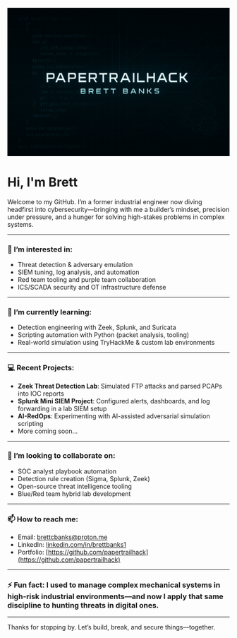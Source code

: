 ![Banner](papertrailhack.png)




#  Hi, I'm Brett

Welcome to my GitHub. I’m a former industrial engineer now diving headfirst into cybersecurity—bringing with me a builder’s mindset, precision under pressure, and a hunger for solving high-stakes problems in complex systems.

---

### 👀 I’m interested in:
- Threat detection & adversary emulation  
- SIEM tuning, log analysis, and automation  
- Red team tooling and purple team collaboration  
- ICS/SCADA security and OT infrastructure defense  

---

### 🌱 I’m currently learning:
- Detection engineering with Zeek, Splunk, and Suricata  
- Scripting automation with Python (packet analysis, tooling)  
- Real-world simulation using TryHackMe & custom lab environments  
  

---

### 💻 Recent Projects:
- **Zeek Threat Detection Lab**: Simulated FTP attacks and parsed PCAPs into IOC reports  
- **Splunk Mini SIEM Project**: Configured alerts, dashboards, and log forwarding in a lab SIEM setup  
- **AI-RedOps**: Experimenting with AI-assisted adversarial simulation scripting  
- More coming soon...

---

### 💞️ I’m looking to collaborate on:
- SOC analyst playbook automation  
- Detection rule creation (Sigma, Splunk, Zeek)  
- Open-source threat intelligence tooling  
- Blue/Red team hybrid lab development  

---

### 📫 How to reach me:
- Email: brettcbanks@proton.me  
- LinkedIn: [linkedin.com/in/brettbanks1](https://www.linkedin.com/in/brettbanks1)  
- Portfolio: [https://github.com/papertrailhack](https://github.com/papertrailhack)

---

### ⚡ Fun fact: I used to manage complex mechanical systems in high-risk industrial environments—and now I apply that same discipline to hunting threats in digital ones.

---

Thanks for stopping by. Let’s build, break, and secure things—together.
